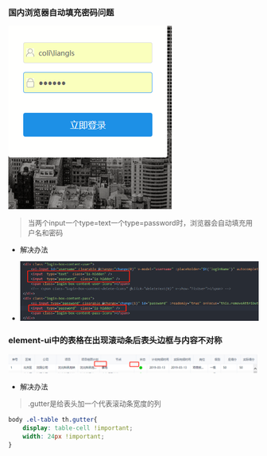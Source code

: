 ### 国内浏览器自动填充密码问题

![img](/img/other/password.gif)

> 当两个input一个type=text一个type=password时，浏览器会自动填充用户名和密码

- 解决办法

- ![img](/img/other/confirm.png)

### element-ui中的表格在出现滚动条后表头边框与内容不对称

![img](/img/other/table-border.png)

- 解决办法

> .gutter是给表头加一个代表滚动条宽度的列

``` css
body .el-table th.gutter{
    display: table-cell !important;
    width: 24px !important;
}
```